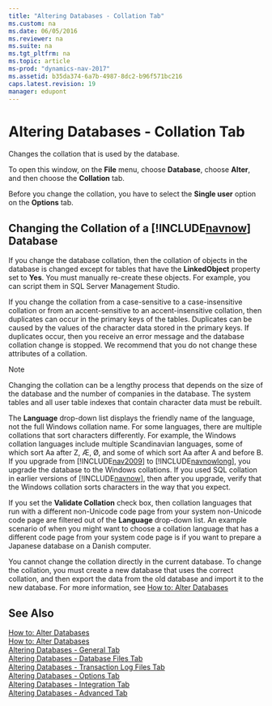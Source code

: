 ```yaml
---
title: "Altering Databases - Collation Tab"
ms.custom: na
ms.date: 06/05/2016
ms.reviewer: na
ms.suite: na
ms.tgt_pltfrm: na
ms.topic: article
ms-prod: "dynamics-nav-2017"
ms.assetid: b35da374-6a7b-4987-8dc2-b96f571bc216
caps.latest.revision: 19
manager: edupont
---
```

# Altering Databases - Collation Tab
Changes the collation that is used by the database.  
  
 To open this window, on the **File** menu, choose **Database**, choose **Alter**, and then choose the **Collation** tab.  
  
 Before you change the collation, you have to select the **Single user** option on the **Options** tab.  
  
##  <a name="ChangeCollation"></a> Changing the Collation of a [!INCLUDE[navnow](includes/navnow_md.md)] Database  
 If you change the database collation, then the collation of objects in the database is changed except for tables that have the **LinkedObject** property set to **Yes**. You must manually re-create these objects. For example, you can script them in SQL Server Management Studio.  
  
 If you change the collation from a case-sensitive to a case-insensitive collation or from an accent-sensitive to an accent-insensitive collation, then duplicates can occur in the primary keys of the tables. Duplicates can be caused by the values of the character data stored in the primary keys. If duplicates occur, then you receive an error message and the database collation change is stopped. We recommend that you do not change these attributes of a collation.  
  
> [!NOTE]  
>  Changing the collation can be a lengthy process that depends on the size of the database and the number of companies in the database. The system tables and all user table indexes that contain character data must be rebuilt.  
  
 The **Language** drop-down list displays the friendly name of the language, not the full Windows collation name. For some languages, there are multiple collations that sort characters differently. For example, the Windows collation languages include multiple Scandinavian languages, some of which sort Aa after Z, Æ, Ø, and some of which sort Aa after A and before B. If you upgrade from [!INCLUDE[nav2009](includes/nav2009_md.md)] to [!INCLUDE[navnowlong](includes/navnowlong_md.md)], you upgrade the database to the Windows collations. If you used SQL collation in earlier versions of [!INCLUDE[navnow](includes/navnow_md.md)], then after you upgrade, verify that the Windows collation sorts characters in the way that you expect.  
  
 If you set the **Validate Collation** check box, then collation languages that run with a different non-Unicode code page from your system non-Unicode code page are filtered out of the **Language** drop-down list. An example scenario of when you might want to choose a collation language that has a different code page from your system code page is if you want to prepare a Japanese database on a Danish computer.  
  
 You cannot change the collation directly in the current database. To change the collation, you must create a new database that uses the correct collation, and then export the data from the old database and import it to the new database. For more information, see [How to: Alter Databases](How%20to:%20Alter%20Databases.md)  
  
## See Also  
 [How to: Alter Databases](How%20to:%20Alter%20Databases.md)   
 [How to: Alter Databases](How%20to:%20Alter%20Databases.md)   
 [Altering Databases - General Tab](Altering-Databases---General-Tab.md)   
 [Altering Databases - Database Files Tab](Altering-Databases---Database-Files-Tab.md)   
 [Altering Databases - Transaction Log Files Tab](Altering-Databases---Transaction-Log-Files-Tab.md)   
 [Altering Databases - Options Tab](Altering-Databases---Options-Tab.md)   
 [Altering Databases - Integration Tab](Altering-Databases---Integration-Tab.md)   
 [Altering Databases - Advanced Tab](Altering-Databases---Advanced-Tab.md)